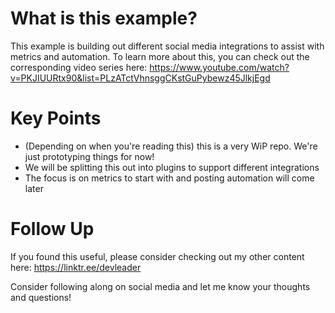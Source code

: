 # What is this example?
This example is building out different social media integrations to assist with metrics and automation. To learn more about this, you can check out the corresponding video series here:
https://www.youtube.com/watch?v=PKJIUURtx90&list=PLzATctVhnsggCKstGuPybewz45JlkjEgd

# Key Points
* (Depending on when you're reading this) this is a very WiP repo. We're just prototyping things for now!
* We will be splitting this out into plugins to support different integrations
* The focus is on metrics to start with and posting automation will come later

# Follow Up
If you found this useful, please consider checking out my other content here: https://linktr.ee/devleader

Consider following along on social media and let me know your thoughts and questions!
